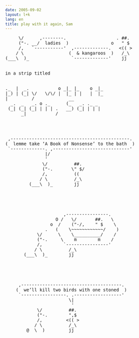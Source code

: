 ```yaml
---
date: 2005-09-02
layout: l+k
lang: en
title: play with it again, Sam
---
```


<pre class='ascii-art'>
     \/      ,--------.                   . ##. 
     ("-. __/  ladies  )                o   " $ 
     /,   `-----------'  ,-------------.   <(( >
    / \                 (  & kangaroos  )   /_\ 
(___\  )_                `-------------'    jj  


in a strip titled


._  |  _.           o _|_ |_    o _|_
|_) | (_| \/   \/\/ |  |_ | |   |  |_
|         /             __           
  _.  _   _. o ._      (_   _. ._ _  
 (_| (_| (_| | | | .   __) (_| | | | 
      _|           /                 




 ,---------------------------------------------. 
(  lemme take ‘A Book of Nonsense’ to the bath  )
 `-------------. ,-----------------------------' 
               |/                                
               '                                 
              \/          ##.                    
              ("-.       \" $/                   
              /,          ((                     
             / \          /_\                    
         (___\  )_        jj                     





                      ,----------------.         
                   O /   \/       ##.   \        
                 o  /    ("-/,    " $    \       
               .   (    \~~~~~~~~~~~~/    )      
            \/      \    \__________/    /       
            ("-.     \    m        m    /        
            /,        `----------------'         
           / \          /_\                      
       (___\  )_        jj                       





     ,--------------------------------------.    
    (  we’ll kill two birds with one stoned  )   
     `-----------------. .------------------'    
                        \|                       
                         '                       
            \/          ##.                      
            ("-.        ",$                      
            /,         <(( >                     
           / \          /_\                      
        @__\  )_        jj                       
</pre>
